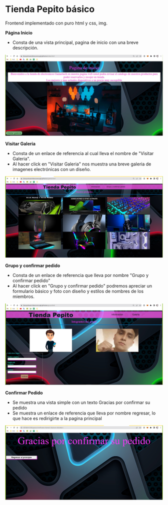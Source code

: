 #  Tienda Pepito básico 
Frontend implementado con puro html y css, img.

**Página Inicio**
- Consta de una vista principal, pagina de inicio con una breve descripción.

![](source/img/image1.jpg)

**Visitar Galeria**
- Consta de un enlace de referencia al cual lleva el nombre de  "Visitar Galeria".
- Al hacer click en "Visitar Galeria" nos muestra una breve galeria de imagenes electrónicas con un  diseño.

![](source/img/visitar.jpg)

**Grupo y confirmar pedido**
- Consta de un enlace de referencia que lleva por nombre "Grupo y confirmar pedido"
- Al hacer click en "Grupo y confirmar pedido" podremos apreciar un formulario básico y foto con diseño y estilos de nombres de los miembros.

![](source/img/grupo.jpg)

**Confirmar Pedido**
- Se muestra una vista simple con un texto Gracias por confirmar su pedido
- Se muestra un enlace de referencia que lleva por nombre regresar, lo que hace es redirigirte a la pagina principal

![](source/img/regresar.jpg)


